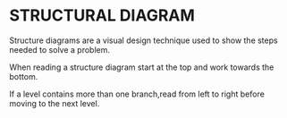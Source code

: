 # STRUCTURAL DIAGRAM

Structure diagrams are a visual design technique used to show the steps needed to solve a problem.

When reading a structure diagram start at the top and work towards the bottom. 

If a level contains more than one branch,read from left to right before moving to the next level.


